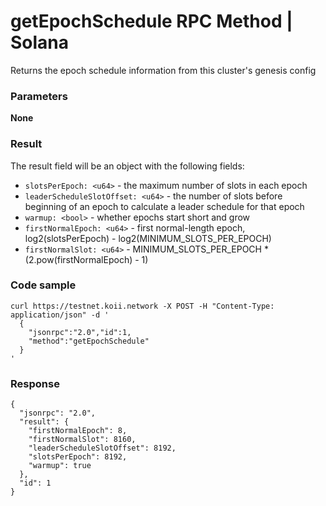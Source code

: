 # getEpochSchedule RPC Method | Solana
Returns the epoch schedule information from this cluster's genesis config

### Parameters #

**None**

### Result #

The result field will be an object with the following fields:

*   `slotsPerEpoch: <u64>` - the maximum number of slots in each epoch
*   `leaderScheduleSlotOffset: <u64>` - the number of slots before beginning of an epoch to calculate a leader schedule for that epoch
*   `warmup: <bool>` - whether epochs start short and grow
*   `firstNormalEpoch: <u64>` - first normal-length epoch, log2(slotsPerEpoch) - log2(MINIMUM\_SLOTS\_PER\_EPOCH)
*   `firstNormalSlot: <u64>` - MINIMUM\_SLOTS\_PER\_EPOCH \* (2.pow(firstNormalEpoch) - 1)

### Code sample #

```
curl https://testnet.koii.network -X POST -H "Content-Type: application/json" -d '
  {
    "jsonrpc":"2.0","id":1,
    "method":"getEpochSchedule"
  }
'
```


### Response #

```
{
  "jsonrpc": "2.0",
  "result": {
    "firstNormalEpoch": 8,
    "firstNormalSlot": 8160,
    "leaderScheduleSlotOffset": 8192,
    "slotsPerEpoch": 8192,
    "warmup": true
  },
  "id": 1
}
```
